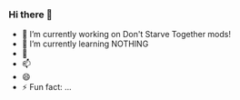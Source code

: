 ### Hi there 👋

- 🔭 I’m currently working on Don't Starve Together mods!
- 🌱 I’m currently learning NOTHING
- 💬 
- 📫 
- 😄 
- ⚡ Fun fact: ...

<!--
**zYeoman/zYeoman** is a ✨ _special_ ✨ repository because its `README.md` (this file) appears on your GitHub profile.

Here are some ideas to get you started:

- 🔭 I’m currently working on ...
- 🌱 I’m currently learning ...
- 👯 I’m looking to collaborate on ...
- 🤔 I’m looking for help with ...
- 💬 Ask me about ...
- 📫 How to reach me: ...
- 😄 Pronouns: ...
- ⚡ Fun fact: ...
-->
